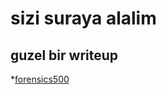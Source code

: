 # sizi suraya alalim

## guzel bir writeup

*[forensics500](https://www.onurer.net/forensic-500-son-parca/)
